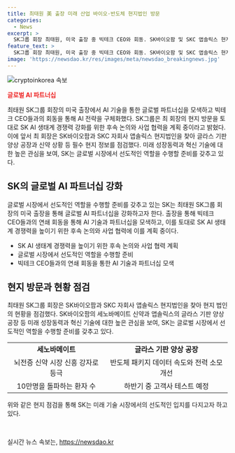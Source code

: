 ```yaml
---
title: 최태원 美 출장 미래 산업 바이오·반도체 현지법인 방문
categories:
  - News
excerpt: >
  SK그룹 회장 최태원, 미국 출장 중 빅테크 CEO와 회동. SK바이오팜 및 SKC 앱솔릭스 현지법인 방문, 세노바메이트 상황 점검. 앱솔릭스 글라스 기판 양상 공장 현황 보고, 글로벌 AI 파트너십 강화 등 SK의 AI 전략 구체화에 힘씀. SK는 빅테크 파트너사와의 협력 강화를 통한 AI 생태계 경쟁력 강화 계획.
feature_text: >
  SK그룹 회장 최태원, 미국 출장 중 빅테크 CEO와 회동. SK바이오팜 및 SKC 앱솔릭스 현지법인 방문, 세노바메이트 상황 점검. 앱솔릭스 글라스 기판 양상 공장 현황 보고, 글로벌 AI 파트너십 강화 등 SK의 AI 전략 구체화에 힘씀. SK는 빅테크 파트너사와의 협력 강화를 통한 AI 생태계 경쟁력 강화 계획.
image: 'https://newsdao.kr/res/images/meta/newsdao_breakingnews.jpg'
---
```


<p><img src="https://newsdao.kr/res/images/meta/newsdao_breakingnews.jpg" alt="cryptoinkorea 속보" /></p>

<p><b><span style="color: #ee2323;">글로벌 AI 파트너십</span></b></p>

<p>최태원 SK그룹 회장의 미국 출장에서 AI 기술을 통한 글로벌 파트너십을 모색하고 빅테크 CEO들과의 회동을 통해 AI 전략을 구체화했다. SK그룹은 최 회장의 현지 방문을 토대로 SK AI 생태계 경쟁력 강화를 위한 후속 논의와 사업 협력을 계획 중이라고 밝혔다. 이에 앞서 최 회장은 SK바이오팜과 SKC 자회사 앱솔릭스 현지법인을 찾아 글라스 기판 양상 공장과 신약 상황 등 필수 현지 정보를 점검했다. 미래 성장동력과 혁신 기술에 대한 높은 관심을 보여, SK는 글로벌 시장에서 선도적인 역할을 수행할 준비를 갖추고 있다.</p>

<h2 data-ke-size="size26">SK의 글로벌 AI 파트너십 강화</h2>

<p>글로벌 시장에서 선도적인 역할을 수행할 준비를 갖추고 있는 SK는 최태원 SK그룹 회장의 미국 출장을 통해 글로벌 AI 파트너십을 강화하고자 한다. 출장을 통해 빅테크 CEO들과의 연쇄 회동을 통해 AI 기술과 파트너십을 모색하고, 이를 토대로 SK AI 생태계 경쟁력을 높이기 위한 후속 논의와 사업 협력에 이를 계획 중이다.</p>

<ul>
  <li>SK AI 생태계 경쟁력을 높이기 위한 후속 논의와 사업 협력 계획</li>
  <li>글로벌 시장에서 선도적인 역할을 수행할 준비</li>
  <li>빅테크 CEO들과의 연쇄 회동을 통한 AI 기술과 파트너십 모색</li>
</ul>

<h2 data-ke-size="size26">현지 방문과 현황 점검</h2>

<p>최태원 SK그룹 회장은 SK바이오팜과 SKC 자회사 앱솔릭스 현지법인을 찾아 현지 법인의 현황을 점검했다. SK바이오팜의 세노바메이트 신약과 앱솔릭스의 글라스 기판 양상 공장 등 미래 성장동력과 혁신 기술에 대한 높은 관심을 보여, SK는 글로벌 시장에서 선도적인 역할을 수행할 준비를 갖추고 있다.</p>

<table>
  <tr>
    <td style="text-align: center; height: 17px;"><b>세노바메이트</b></td>
    <td style="text-align: center; height: 17px;"><b>글라스 기판 양상 공장</b></td>
  </tr>
  <tr>
    <td style="text-align: center; height: 17px;">뇌전증 신약 시장 신흥 강자로 등극</td>
    <td style="text-align: center; height: 17px;">반도체 패키지 데이터 속도와 전력 소모 개선</td>
  </tr>
  <tr>
    <td style="text-align: center; height: 17px;">10만명을 돌파하는 환자 수</td>
    <td style="text-align: center; height: 17px;">하반기 중 고객사 테스트 예정</td>
  </tr>
</table>

<p>위와 같은 현지 점검을 통해 SK는 미래 기술 시장에서의 선도적인 입지를 다지고자 하고 있다.</p>

<p data-ke-size="size16">&nbsp;</p>
실시간 뉴스 속보는, <a href="https://newsdao.kr" rel="dofollow">https://newsdao.kr</a>


